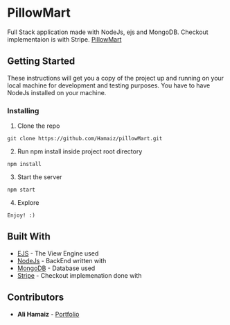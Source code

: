 # PillowMart
Full Stack application made with NodeJs, ejs and MongoDB. Checkout implementaion is with Stripe.
[PillowMart](https://pillowmart.herokuapp.com)
## Getting Started
These instructions will get you a copy of the project up and running on your local machine for development and testing purposes. You have to have NodeJs installed on your machine.
### Installing
1. Clone the repo
```
git clone https://github.com/Hamaiz/pillowMart.git
```
2. Run npm install inside project root directory
```
npm install
```
3. Start the server
```
npm start
```
4. Explore
```
Enjoy! :)
```
## Built With
* [EJS](https://ejs.co/) - The View Engine used
* [NodeJs](https://nodejs.org/en/) - BackEnd written with
* [MongoDB](https://www.mongodb.com/) - Database used
* [Stripe](https://stripe.com/) - Checkout implemenation done with
## Contributors
* **Ali Hamaiz** - [Portfolio](https://thanksdear.herokuapp.com/)